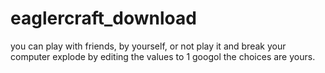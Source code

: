 # eaglercraft_download
you can play with friends, by yourself, or not play it and break your computer explode by editing the values to 1 googol the choices are yours.
